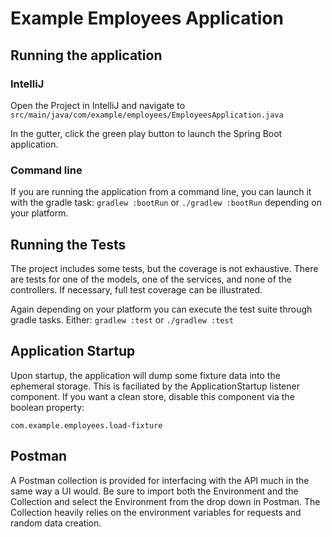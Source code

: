  # Example Employees Application
 
## Running the application
### IntelliJ
Open the Project in IntelliJ and navigate to
`src/main/java/com/example/employees/EmployeesApplication.java`

In the gutter, click the green play button to launch the Spring Boot application.

### Command line
If you are running the application from a command line, you can launch it with the gradle task:
`gradlew :bootRun`
or
`./gradlew :bootRun`
depending on your platform.

## Running the Tests
The project includes some tests, but the coverage is not exhaustive. There are tests for one of the models, 
one of the services, and none of the controllers. If necessary, full test coverage can be illustrated.

Again depending on your platform you can execute the test suite through gradle tasks. Either:
`gradlew :test` or `./gradlew :test`

## Application Startup
Upon startup, the application will dump some fixture data into the ephemeral storage. This is faciliated by
the ApplicationStartup listener component. If you want a clean store, disable this component via the boolean property:

`com.example.employees.load-fixture`

## Postman
A Postman collection is provided for interfacing with the API much in the same way a UI would. Be sure to import 
both the Environment and the Collection and select the Environment from the drop down in Postman. The Collection 
heavily relies on the environment variables for requests and random data creation.